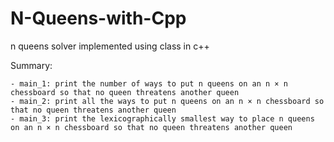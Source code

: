 # N-Queens-with-Cpp
n queens solver implemented using class in c++

Summary: 

    - main_1: print the number of ways to put n queens on an n × n chessboard so that no queen threatens another queen 
    - main_2: print all the ways to put n queens on an n × n chessboard so that no queen threatens another queen
    - main_3: print the lexicographically smallest way to place n queens on an n × n chessboard so that no queen threatens another queen
